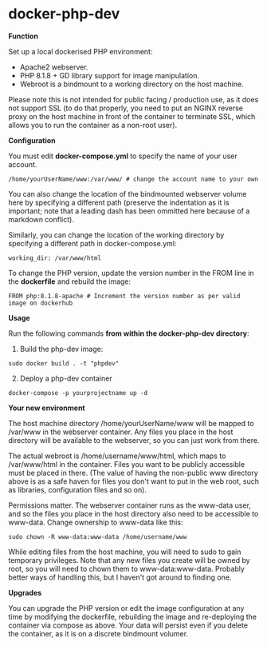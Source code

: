 # docker-php-dev

**Function**

Set up a local dockerised PHP environment:
* Apache2 webserver.
* PHP 8.1.8 + GD library support for image manipulation.
* Webroot is a bindmount to a working directory on the host machine.

Please note this is not intended for public facing / production use, as it does not support SSL (to do that properly, you need to put an NGINX reverse proxy on the host machine in front of the container to terminate SSL, which allows you to run the container as a non-root user).

**Configuration**

You must edit **docker-compose.yml** to specify the name of your user account. 

```/home/yourUserName/www:/var/www/ # change the account name to your own```

You can also change the location of the bindmounted webserver volume here by specifying a different path (preserve the indentation as it is important; note that a leading dash has been ommitted here because of a markdown conflict). 

Similarly, you can change the location of the working directory by specifying a different path in docker-compose.yml:

```working_dir: /var/www/html```

To change the PHP version, update the version number in the FROM line in the **dockerfile** and rebuild the image:

```FROM php:8.1.8-apache # Increment the version number as per valid image on dockerhub```
  
**Usage**

Run the following commands **from within the docker-php-dev directory**:

1. Build the php-dev image:

```sudo docker build . -t "phpdev"```

2. Deploy a php-dev container

```docker-compose -p yourprojectname up -d```

**Your new environment**

The host machine directory /home/yourUserName/www will be mapped to /var/www in the webserver container. Any files you place in the host directory will be available to the webserver, so you can just work from there.

The actual webroot is /home/username/www/html, which maps to /var/www/html in the container. Files you want to be publicly accessible must be placed in there. (The value of having the non-public www directory above is as a safe haven for files you don't want to put in the web root, such as libraries, configuration files and so on).

Permissions matter. The webserver container runs as the www-data user, and so the files you place in the host directory also need to be accessible to www-data. Change ownership to www-data like this:

```sudo chown -R www-data:www-data /home/username/www```

While editing files from the host machine, you will need to sudo to gain temporary privileges. Note that any new files you create will be owned by root, so you will need to chown them to www-data:www-data. Probably better ways of handling this, but I haven't got around to finding one.

**Upgrades**

You can upgrade the PHP version or edit the image configuration at any time by modifying the dockerfile, rebuilding the image and re-deploying the container via compose as above. Your data will persist even if you delete the container, as it is on a discrete bindmount volumer.
